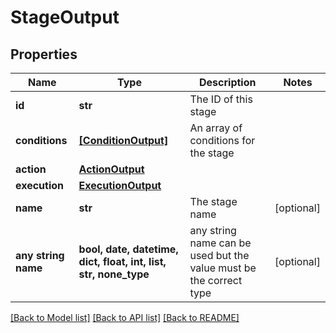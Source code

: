 # StageOutput


## Properties
Name | Type | Description | Notes
------------ | ------------- | ------------- | -------------
**id** | **str** | The ID of this stage | 
**conditions** | [**[ConditionOutput]**](ConditionOutput.md) | An array of conditions for the stage | 
**action** | [**ActionOutput**](ActionOutput.md) |  | 
**execution** | [**ExecutionOutput**](ExecutionOutput.md) |  | 
**name** | **str** | The stage name | [optional] 
**any string name** | **bool, date, datetime, dict, float, int, list, str, none_type** | any string name can be used but the value must be the correct type | [optional]

[[Back to Model list]](../README.md#documentation-for-models) [[Back to API list]](../README.md#documentation-for-api-endpoints) [[Back to README]](../README.md)


